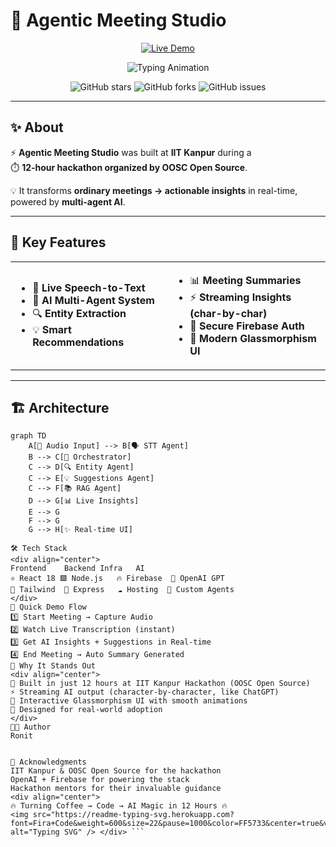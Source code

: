 # 🤖 Agentic Meeting Studio

<div align="center">

[![Live Demo](https://img.shields.io/badge/🚀%20Live%20Demo-Visit%20Now-brightgreen?style=for-the-badge&logo=vercel&logoColor=white)](https://agentic-meeting-studio.web.app/)

<p align="center">
  <img src="https://readme-typing-svg.herokuapp.com?font=Fira+Code&weight=600&size=26&pause=1000&color=00C4FF&center=true&vCenter=true&width=800&lines=AI-Powered+Meeting+Intelligence;Built+in+12+Hours+at+IIT+Kanpur+🚀;Real-time+Transcription+%2B+Insights;Multi-Agent+Architecture+Working+Live" alt="Typing Animation" />
</p>

![GitHub stars](https://img.shields.io/github/stars/Ronit-bby/agentic-meeting-studio?style=for-the-badge&color=yellow) 
![GitHub forks](https://img.shields.io/github/forks/Ronit-bby/agentic-meeting-studio?style=for-the-badge&color=orange) 
![GitHub issues](https://img.shields.io/github/issues/Ronit-bby/agentic-meeting-studio?style=for-the-badge&color=red)  

</div>

---

## ✨ About

⚡ **Agentic Meeting Studio** was built at **IIT Kanpur** during a  
⏱️ **12-hour hackathon organized by OOSC Open Source**.  

💡 It transforms **ordinary meetings → actionable insights** in real-time, powered by **multi-agent AI**.

---

## 🚀 Key Features

<table>
<tr>
<td width="50%">

- 🎤 **Live Speech-to-Text**  
- 🤖 **AI Multi-Agent System**  
- 🔍 **Entity Extraction**  
- 💡 **Smart Recommendations**  

</td>
<td width="50%">

- 📊 **Meeting Summaries**  
- ⚡ **Streaming Insights (char-by-char)**  
- 🔐 **Secure Firebase Auth**  
- 🎨 **Modern Glassmorphism UI**  

</td>
</tr>
</table>

---

## 🏗️ Architecture

```mermaid
graph TD
    A[🎤 Audio Input] --> B[🗣️ STT Agent]
    B --> C[🤖 Orchestrator]
    C --> D[🔍 Entity Agent]
    C --> E[💡 Suggestions Agent]
    C --> F[📚 RAG Agent]
    D --> G[📊 Live Insights]
    E --> G
    F --> G
    G --> H[✨ Real-time UI]

🛠️ Tech Stack
<div align="center">
Frontend	Backend	Infra	AI
⚛️ React 18	🟩 Node.js	🔥 Firebase	🤯 OpenAI GPT
🎨 Tailwind	🚀 Express	☁️ Hosting	🧠 Custom Agents
</div>
🎯 Quick Demo Flow
1️⃣ Start Meeting → Capture Audio  
2️⃣ Watch Live Transcription (instant)  
3️⃣ Get AI Insights + Suggestions in Real-time  
4️⃣ End Meeting → Auto Summary Generated  
🌟 Why It Stands Out
<div align="center">
💎 Built in just 12 hours at IIT Kanpur Hackathon (OOSC Open Source)
⚡ Streaming AI output (character-by-character, like ChatGPT)
🎨 Interactive Glassmorphism UI with smooth animations
🤝 Designed for real-world adoption
</div>
👨‍💻 Author
Ronit


🙏 Acknowledgments
IIT Kanpur & OOSC Open Source for the hackathon
OpenAI + Firebase for powering the stack
Hackathon mentors for their invaluable guidance
<div align="center">
🔥 Turning Coffee → Code → AI Magic in 12 Hours 🔥
<img src="https://readme-typing-svg.herokuapp.com?font=Fira+Code&weight=600&size=22&pause=1000&color=FF5733&center=true&vCenter=true&width=600&lines=Hackathon+Built;Mentor+Impressing;Prize+Winning+💯" alt="Typing SVG" /> </div> ```
